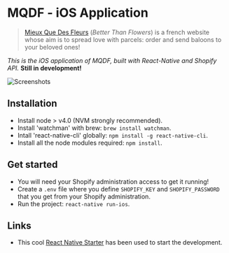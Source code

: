 # MQDF - iOS Application

> [Mieux Que Des Fleurs](http://www.mieuxquedesfleurs.com/) (*Better Than Flowers*) is a french website whose aim is to spread love with parcels: order and send baloons to your beloved ones!

*This is the iOS application of MQDF, built with React-Native and Shopify API.* **Still in development!**

![Screenshots](https://cloud.githubusercontent.com/assets/5517450/15112550/4a1e31ae-1632-11e6-9b11-87af0af066ac.png "Better Than Flowers - Screenshots")

## Installation

* Install node > v4.0 (NVM strongly recommended).
* Install 'watchman' with brew: `brew install watchman`.
* Intall 'react-native-cli' globally: `npm install -g react-native-cli`.
* Install all the node modules required: `npm install`.

## Get started

* You will need your Shopify administration access to get it running!
* Create a `.env` file where you define `SHOPIFY_KEY` and `SHOPIFY_PASSWORD` that you get from your Shopify administration.
* Run the project: `react-native run-ios`.

## Links
* This cool [React Native Starter](https://github.com/mcnamee/react-native-starter-app) has been used to start the development.
